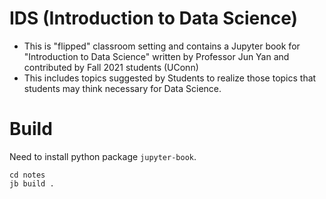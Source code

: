 # IDS (Introduction to Data Science)

- This is "flipped" classroom setting and contains a Jupyter book for "Introduction to Data Science" written by Professor Jun Yan and contributed by Fall 2021 students (UConn)
- This includes topics suggested by Students to realize those topics that students may think necessary for Data Science.

# Build

Need to install python package `jupyter-book`.

```shell
cd notes
jb build .
```
